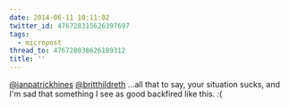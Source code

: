 ```yaml
---
date: 2014-06-11 10:11:02
twitter_id: 476728315626397697
tags:
  - micropost
thread_to: 476728038626189312
title: ''
---
```


[@ianpatrickhines](https://twitter.com/ianpatrickhines) [@britthildreth](https://twitter.com/britthildreth) ...all that to say, your situation sucks, and I'm sad that something I see as good backfired like this. :(
